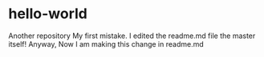 # hello-world
Another repository
My first mistake. I edited the readme.md file the master itself!
Anyway, Now I am making this change in readme.md
